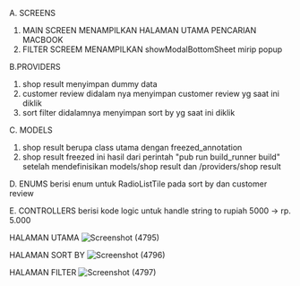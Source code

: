 A. SCREENS
1. MAIN SCREEN MENAMPILKAN HALAMAN UTAMA PENCARIAN MACBOOK
2. FILTER SCREEM MENAMPILKAN showModalBottomSheet mirip popup

B.PROVIDERS
1. shop result menyimpan dummy data
2. customer review didalam nya menyimpan customer review yg saat ini diklik
3. sort filter didalamnya menyimpan sort by yg saat ini diklik

C. MODELS
1. shop result berupa class utama dengan freezed_annotation
2. shop result freezed ini hasil dari perintah "pub run build_runner build" setelah mendefinisikan models/shop result dan /providers/shop result

D. ENUMS
berisi enum untuk RadioListTile pada sort by dan customer review

E. CONTROLLERS
berisi kode logic untuk handle string to rupiah 5000 -> rp. 5.000


HALAMAN UTAMA
![Screenshot (4795)](https://user-images.githubusercontent.com/58543758/165887574-f4754c97-0190-4da7-8b46-68d5b0fc9b3e.png)


HALAMAN SORT BY
![Screenshot (4796)](https://user-images.githubusercontent.com/58543758/165887587-1c5a9400-c7b2-470c-91db-e8ec3918ba4d.png)


HALAMAN FILTER
![Screenshot (4797)](https://user-images.githubusercontent.com/58543758/165887624-dd2fbe47-6a04-49fa-8000-febe152a1888.png)
